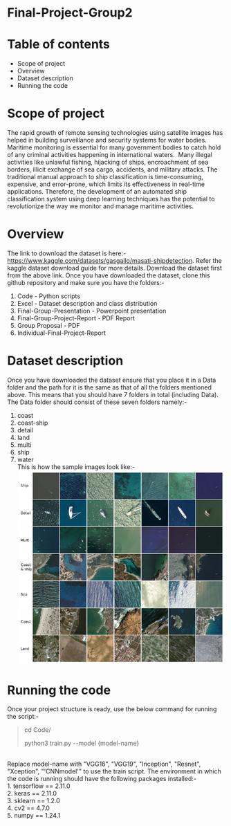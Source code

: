 # Final-Project-Group2

# Table of contents
- Scope of project
- Overview
- Dataset description
- Running the code

# Scope of project
The rapid growth of remote sensing technologies using satellite images has helped in building surveillance and security systems for water bodies.
Maritime monitoring is essential for many government bodies to catch hold of any criminal activities happening in international waters. 
Many illegal activities like unlawful fishing, hijacking of ships, encroachment of sea borders, illicit exchange of sea cargo, accidents, and military attacks.
The traditional manual approach to ship classification is time-consuming, expensive, and error-prone, which limits its effectiveness in real-time applications.
Therefore, the development of an automated ship classification system using deep learning techniques has the potential to revolutionize the way we monitor and manage maritime activities.

# Overview
The link to download the dataset is here:- https://www.kaggle.com/datasets/gasgallo/masati-shipdetection. Refer the kaggle dataset download guide for more details.
Download the dataset first from the above link.
Once you have downloaded the dataset, clone this github repository and make sure you have the folders:-
1. Code - Python scripts
2. Excel - Dataset description and class distribution
3. Final-Group-Presentation - Powerpoint presentation
4. Final-Group-Project-Report - PDF Report
5. Group Proposal - PDF
6. Individual-Final-Project-Report

# Dataset description
Once you have downloaded the dataset ensure that you place it in a Data folder and the path for it is the same as that of all the folders mentioned above. 
This means that you should have 7 folders in total (including Data).
The Data folder should consist of these seven folders namely:-
1. coast
2. coast-ship
3. detail
4. land
5. multi
6. ship
7. water<br>
This is how the sample images look like:-
![](/Images/dataset_images.png)
# Running the code
Once your project structure is ready, use the below command for running the script:-
<br>
> cd Code/
> 
> python3 train.py --model {model-name}
<br>
Replace model-name with "VGG16", "VGG19", "Inception", "Resnet", "Xception", "'CNNmodel'" to use the train script. The environment in which the code is running
should have the following packages installed:- <br>
1. tensorflow == 2.11.0 <br>
2. keras == 2.11.0 <br>
3. sklearn == 1.2.0 <br>
4. cv2 == 4.7.0 <br>
5. numpy == 1.24.1 <br>

